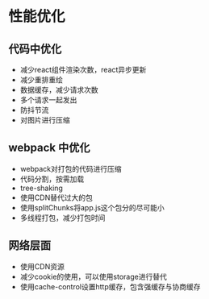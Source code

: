 # 性能优化

## 代码中优化

- 减少react组件渲染次数，react异步更新
- 减少重排重绘
- 数据缓存，减少请求次数
- 多个请求一起发出
- 防抖节流
- 对图片进行压缩

## webpack 中优化

- webpack对打包的代码进行压缩
- 代码分割，按需加载
- tree-shaking
- 使用CDN替代过大的包
- 使用splitChunks将app.js这个包分的尽可能小
- 多线程打包，减少打包时间

## 网络层面

- 使用CDN资源
- 减少cookie的使用，可以使用storage进行替代
- 使用cache-control设置http缓存，包含强缓存与协商缓存